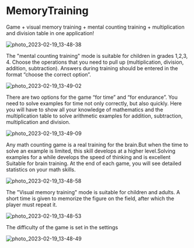 # MemoryTraining
Game + visual memory training + mental counting training + multiplication and division table in one application!

![photo_2023-02-19_13-48-38](https://user-images.githubusercontent.com/110412294/219946417-b2d4a037-ac0d-49cc-8409-c9ab0f5b5ebf.jpg)


The "mental counting training" mode is suitable for children in grades 1,2,3, 4. Choose the operations that you
need to pull up (multiplication, division, addition, subtraction). Answers during training should be entered in the
format “choose the correct option”.

![photo_2023-02-19_13-49-02](https://user-images.githubusercontent.com/110412294/219946223-cf154570-dcb7-437f-ab4c-6c701b2da565.jpg)

There are two options for the game “for time” and “for endurance”. You need to solve
examples for time not only correctly, but also quickly. Here you will have to show all your knowledge of mathematics 
and the multiplication table to solve arithmetic examples for addition, subtraction, multiplication and division.

![photo_2023-02-19_13-49-09](https://user-images.githubusercontent.com/110412294/219946234-9b3a9482-8a5c-469d-973b-37bd2d55a0bc.jpg)

Any math counting game is a real training for the brain.But when the time to solve an example is limited, this skill
develops at a higher level.Solving examples for a while develops the speed of thinking and is excellent Suitable for
brain training. At the end of each game, you will see detailed statistics on your math skills.

![photo_2023-02-19_13-48-58](https://user-images.githubusercontent.com/110412294/219946271-6d8237dc-2b65-492a-8082-b952c69a81ed.jpg)

The "Visual memory training" mode is suitable for children and adults. A short time is given to memorize
the figure on the field, after which the player must repeat it.

![photo_2023-02-19_13-48-53](https://user-images.githubusercontent.com/110412294/219946295-1a6f59c8-0eb0-4e94-80e4-dea2b53ee981.jpg)

The difficulty of the game is set in the settings

![photo_2023-02-19_13-48-49](https://user-images.githubusercontent.com/110412294/219946278-47c7ff23-34f9-4d30-a899-f41e490503db.jpg)
